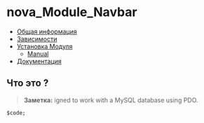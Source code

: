 # nova_Module_Navbar

- [Общая информация](#about)
- [Зависимости](#requirements)
- [Установка Модуля](#installation)
    - [Manual](#manual)
- [Документация](#documentation)

## Что это ?


> **Заметка:** igned to work with a MySQL database using PDO.

```
$code;
```
